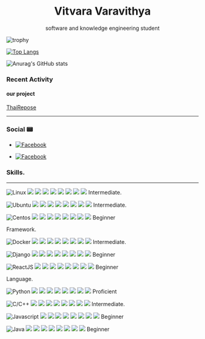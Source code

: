 <h1 align="center"> Vitvara Varavithya</h1>
<p align="center"> software and knowledge engineering student <p>
  

  
![trophy](https://github-profile-trophy.vercel.app/?username=vitvara&row=7&column=7&theme=darkhub)

[![Top Langs](https://github-readme-stats.vercel.app/api/top-langs/?username=vitvara&layout=compact&theme=radical)](https://github.com/vitvara/github-readme-stats)

![Anurag's GitHub stats](https://github-readme-stats.vercel.app/api?username=vitvara&theme=dracula)

### Recent Activity
<!--START_SECTION:activity-->
#### our project
[ThaiRepose](https://github.com/ThaiRepose)
<!--END_SECTION:activity-->
---
### Social :pager:
- [![Facebook](https://img.shields.io/badge/-Facebook-1877F2?style=flat&logo=Facebook&logoColor=white)](https://www.facebook.com/GRIDVaravithya/)

- [![Facebook](https://img.shields.io/badge/-Instagram-E4405F?style=flat&logo=Instagram&logoColor=white)](https://www.instagram.com/vitvara_v/?hl=en)

### Skills.
 ---
![Linux](https://img.shields.io/badge/-Linux-FCC624?style=flat-square&logo=Linux&logoColor=white)
![](https://img.shields.io/badge/--0066CC?style=flat-square&logo=&logoColor=white)
![](https://img.shields.io/badge/--0066CC?style=flat-square&logo=&logoColor=white)
![](https://img.shields.io/badge/--0066CC?style=flat-square&logo=&logoColor=white)
![](https://img.shields.io/badge/--0066CC?style=flat-square&logo=&logoColor=white)
![](https://img.shields.io/badge/--ffffff?style=flat-square&logo=&logoColor=white)
![](https://img.shields.io/badge/--ffffff?style=flat-square&logo=&logoColor=white)
![](https://img.shields.io/badge/--ffffff?style=flat-square&logo=&logoColor=white)
![](https://img.shields.io/badge/--ffffff?style=flat-square&logo=&logoColor=white)
 Intermediate.
  
 ![Ubuntu](https://img.shields.io/badge/-Ubuntu-E95420?style=flat-square&logo=Ubuntu&logoColor=white)
 ![](https://img.shields.io/badge/--0066CC?style=flat-square&logo=&logoColor=white)
![](https://img.shields.io/badge/--0066CC?style=flat-square&logo=&logoColor=white)
![](https://img.shields.io/badge/--0066CC?style=flat-square&logo=&logoColor=white)
![](https://img.shields.io/badge/--0066CC?style=flat-square&logo=&logoColor=white)
![](https://img.shields.io/badge/--ffffff?style=flat-square&logo=&logoColor=white)
![](https://img.shields.io/badge/--ffffff?style=flat-square&logo=&logoColor=white)
![](https://img.shields.io/badge/--ffffff?style=flat-square&logo=&logoColor=white)
![](https://img.shields.io/badge/--ffffff?style=flat-square&logo=&logoColor=white)
 Intermediate. 
  
![Centos](https://img.shields.io/badge/-CentOS-262577?style=flat-square&logo=CentOS&logoColor=white)
      ![](https://img.shields.io/badge/--0066CC?style=flat-square&logo=&logoColor=white)
![](https://img.shields.io/badge/--0066CC?style=flat-square&logo=&logoColor=white)
![](https://img.shields.io/badge/--ffffff?style=flat-square&logo=&logoColor=white)
![](https://img.shields.io/badge/--ffffff?style=flat-square&logo=&logoColor=white)
![](https://img.shields.io/badge/--ffffff?style=flat-square&logo=&logoColor=white)
![](https://img.shields.io/badge/--ffffff?style=flat-square&logo=&logoColor=white)
![](https://img.shields.io/badge/--ffffff?style=flat-square&logo=&logoColor=white)
![](https://img.shields.io/badge/--ffffff?style=flat-square&logo=&logoColor=white)
 Beginner
  


  
Framework.

![Docker](https://img.shields.io/badge/-Docker-3776AB?style=flat-square&logo=Docker&logoColor=white)
![](https://img.shields.io/badge/--0066CC?style=flat-square&logo=&logoColor=white)
![](https://img.shields.io/badge/--0066CC?style=flat-square&logo=&logoColor=white)
![](https://img.shields.io/badge/--0066CC?style=flat-square&logo=&logoColor=white)
![](https://img.shields.io/badge/--0066CC?style=flat-square&logo=&logoColor=white)
![](https://img.shields.io/badge/--ffffff?style=flat-square&logo=&logoColor=white)
![](https://img.shields.io/badge/--ffffff?style=flat-square&logo=&logoColor=white)
![](https://img.shields.io/badge/--ffffff?style=flat-square&logo=&logoColor=white)
![](https://img.shields.io/badge/--ffffff?style=flat-square&logo=&logoColor=white)
Intermediate.
  
![Django](https://img.shields.io/badge/-Django-092E20?style=flat-square&logo=Django&logoColor=white)
![](https://img.shields.io/badge/--0066CC?style=flat-square&logo=&logoColor=white)
![](https://img.shields.io/badge/--0066CC?style=flat-square&logo=&logoColor=white)
![](https://img.shields.io/badge/--ffffff?style=flat-square&logo=&logoColor=white)
![](https://img.shields.io/badge/--ffffff?style=flat-square&logo=&logoColor=white)
![](https://img.shields.io/badge/--ffffff?style=flat-square&logo=&logoColor=white)
![](https://img.shields.io/badge/--ffffff?style=flat-square&logo=&logoColor=white)
![](https://img.shields.io/badge/--ffffff?style=flat-square&logo=&logoColor=white)
![](https://img.shields.io/badge/--ffffff?style=flat-square&logo=&logoColor=white)
 Beginner
  
![ReactJS](https://img.shields.io/badge/-ReactJS-61DAFB?style=flat-square&logo=React&logoColor=white)
![](https://img.shields.io/badge/--0066CC?style=flat-square&logo=&logoColor=white)
![](https://img.shields.io/badge/--0066CC?style=flat-square&logo=&logoColor=white)
![](https://img.shields.io/badge/--ffffff?style=flat-square&logo=&logoColor=white)
![](https://img.shields.io/badge/--ffffff?style=flat-square&logo=&logoColor=white)
![](https://img.shields.io/badge/--ffffff?style=flat-square&logo=&logoColor=white)
![](https://img.shields.io/badge/--ffffff?style=flat-square&logo=&logoColor=white)
![](https://img.shields.io/badge/--ffffff?style=flat-square&logo=&logoColor=white)
![](https://img.shields.io/badge/--ffffff?style=flat-square&logo=&logoColor=white)
 Beginner
  

  
Language.
  
![Python](https://img.shields.io/badge/-Python-3776AB?style=flat-square&logo=Python&logoColor=white)
![](https://img.shields.io/badge/--0066CC?style=flat-square&logo=&logoColor=white)
![](https://img.shields.io/badge/--0066CC?style=flat-square&logo=&logoColor=white)
![](https://img.shields.io/badge/--0066CC?style=flat-square&logo=&logoColor=white)
![](https://img.shields.io/badge/--0066CC?style=flat-square&logo=&logoColor=white)
![](https://img.shields.io/badge/--0066CC?style=flat-square&logo=&logoColor=white)
![](https://img.shields.io/badge/--0066CC?style=flat-square&logo=&logoColor=white)
![](https://img.shields.io/badge/--ffffff?style=flat-square&logo=&logoColor=white)
![](https://img.shields.io/badge/--ffffff?style=flat-square&logo=&logoColor=white) Proficient

![C/C++](https://img.shields.io/badge/-C/C++-A8B9CC?style=flat-square&logo=C&logoColor=white)
![](https://img.shields.io/badge/--0066CC?style=flat-square&logo=&logoColor=white)
![](https://img.shields.io/badge/--0066CC?style=flat-square&logo=&logoColor=white)
![](https://img.shields.io/badge/--0066CC?style=flat-square&logo=&logoColor=white)
![](https://img.shields.io/badge/--0066CC?style=flat-square&logo=&logoColor=white)
![](https://img.shields.io/badge/--ffffff?style=flat-square&logo=&logoColor=white)
![](https://img.shields.io/badge/--ffffff?style=flat-square&logo=&logoColor=white)
![](https://img.shields.io/badge/--ffffff?style=flat-square&logo=&logoColor=white)
![](https://img.shields.io/badge/--ffffff?style=flat-square&logo=&logoColor=white)
Intermediate.
  
![Javascript](https://img.shields.io/badge/-Javascript-F7DF1E?style=flat-square&logo=Javascript&logoColor=white)
![](https://img.shields.io/badge/--0066CC?style=flat-square&logo=&logoColor=white)
![](https://img.shields.io/badge/--0066CC?style=flat-square&logo=&logoColor=white)
![](https://img.shields.io/badge/--ffffff?style=flat-square&logo=&logoColor=white)
![](https://img.shields.io/badge/--ffffff?style=flat-square&logo=&logoColor=white)
![](https://img.shields.io/badge/--ffffff?style=flat-square&logo=&logoColor=white)
![](https://img.shields.io/badge/--ffffff?style=flat-square&logo=&logoColor=white)
![](https://img.shields.io/badge/--ffffff?style=flat-square&logo=&logoColor=white)
![](https://img.shields.io/badge/--ffffff?style=flat-square&logo=&logoColor=white)
 Beginner
  
![Java](https://img.shields.io/badge/-Java-007396?style=flat-square&logo=Java&logoColor=red)
![](https://img.shields.io/badge/--0066CC?style=flat-square&logo=&logoColor=white)
![](https://img.shields.io/badge/--0066CC?style=flat-square&logo=&logoColor=white)
![](https://img.shields.io/badge/--ffffff?style=flat-square&logo=&logoColor=white)
![](https://img.shields.io/badge/--ffffff?style=flat-square&logo=&logoColor=white)
![](https://img.shields.io/badge/--ffffff?style=flat-square&logo=&logoColor=white)
![](https://img.shields.io/badge/--ffffff?style=flat-square&logo=&logoColor=white)
![](https://img.shields.io/badge/--ffffff?style=flat-square&logo=&logoColor=white)
![](https://img.shields.io/badge/--ffffff?style=flat-square&logo=&logoColor=white)
 Beginner
  

